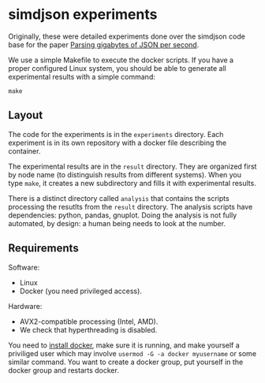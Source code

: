 # simdjson experiments 


Originally, these were detailed experiments done over the simdjson code base for the paper [Parsing gigabytes of JSON per second](https://arxiv.org/abs/1902.08318).

We use a simple Makefile to execute the docker scripts. If you have a proper configured Linux system, you should be able to generate all experimental results with a simple command:

```
make
```


## Layout


The code for the experiments is in the `experiments` directory. Each experiment is in its own repository with a docker file describing the container.

The experimental results are in the `result` directory. They are organized first by node name (to distinguish results from different systems). When you type `make`, it creates a new subdirectory and fills it with experimental results.

There is a distinct directory called `analysis` that contains the scripts processing the resutlts from the `result` directory. The analysis scripts have dependencies: python, pandas, gnuplot.  Doing the analysis is not fully automated, by design: a human being needs to look at the number.

## Requirements

Software:
- Linux 
- Docker (you need privileged access).

Hardware:
- AVX2-compatible processing (Intel, AMD).
- We check that hyperthreading is disabled.

You need to [install docker](https://docs.docker.com/v17.12/install/#supported-platforms), make sure it is running,  and make yourself a priviliged user which may involve `usermod -G -a docker myusername` or some similar command. You want to create a docker group, put yourself in the docker group and restarts docker.
